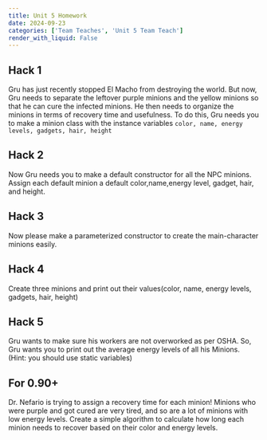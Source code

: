 ```yaml
---
title: Unit 5 Homework
date: 2024-09-23
categories: ['Team Teaches', 'Unit 5 Team Teach']
render_with_liquid: False
---
```


## Hack 1
Gru has just recently stopped El Macho from destroying the world. But now, Gru needs to separate the leftover purple minions and the yellow minions so that he can cure the infected minions. He then needs to organize the minions in terms of recovery time and usefulness. To do this, Gru needs you to make a minion class with the instance variables ``color, name, energy levels, gadgets, hair, height``

## Hack 2
Now Gru needs you to make a default constructor for all the NPC minions. Assign each default minion a default color,name,energy level, gadget, hair, and height. 

## Hack 3
Now please make a parameterized constructor to create the main-character minions easily.

## Hack 4
Create three minions and print out their values(color, name, energy levels, gadgets, hair, height)

## Hack 5
Gru wants to make sure his workers are not overworked as per OSHA. So, Gru wants you to print out the average energy levels of all his Minions. (Hint: you should use static variables) 

## For 0.90+
Dr. Nefario is trying to assign a recovery time for each minion! Minions who were purple and got cured are very tired, and so are a lot of minions with low energy levels. Create a simple algorithm to calculate how long each minion needs to recover based on their color and energy levels.

